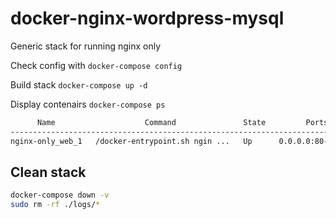 # docker-nginx-wordpress-mysql

Generic stack for running nginx only

Check config with
`docker-compose config`

Build stack
`docker-compose up -d`

Display contenairs
`docker-compose ps`

```bash
      Name                    Command               State         Ports       
------------------------------------------------------------------------------
nginx-only_web_1   /docker-entrypoint.sh ngin ...   Up      0.0.0.0:80->80/tcp
```

## Clean stack

```bash
docker-compose down -v  
sudo rm -rf ./logs/*
```
